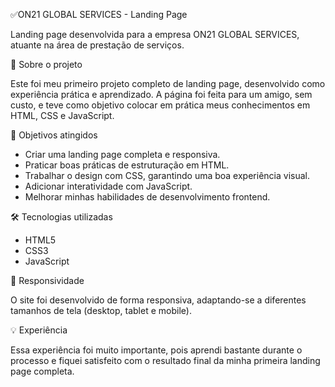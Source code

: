 ✅ON21 GLOBAL SERVICES - Landing Page

Landing page desenvolvida para a empresa ON21 GLOBAL SERVICES, atuante na área de prestação de serviços.

🚀 Sobre o projeto

Este foi meu primeiro projeto completo de landing page, desenvolvido como experiência prática e aprendizado.
A página foi feita para um amigo, sem custo, e teve como objetivo colocar em prática meus conhecimentos em HTML, CSS e JavaScript.

🎯 Objetivos atingidos

  - Criar uma landing page completa e responsiva.
  - Praticar boas práticas de estruturação em HTML.
  - Trabalhar o design com CSS, garantindo uma boa experiência visual.
  - Adicionar interatividade com JavaScript.
  - Melhorar minhas habilidades de desenvolvimento frontend.

🛠️ Tecnologias utilizadas

  - HTML5
  - CSS3
  - JavaScript

📱 Responsividade

O site foi desenvolvido de forma responsiva, adaptando-se a diferentes tamanhos de tela (desktop, tablet e mobile).

💡 Experiência

Essa experiência foi muito importante, pois aprendi bastante durante o processo e fiquei satisfeito com o resultado final da minha primeira landing page completa.
